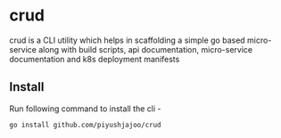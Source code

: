 # crud
crud is a CLI utility which helps in scaffolding a simple go based micro-service along with 
build scripts, api documentation, micro-service documentation and k8s deployment manifests

## Install

Run following command to install the cli -

```shell
go install github.com/piyushjajoo/crud
```